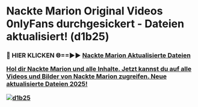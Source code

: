 # Nackte Marion Original Videos 0nlyFans durchgesickert - Dateien aktualisiert! (d1b25)

<h3>🔴 HIER KLICKEN 🌐==►► <a href="https://tinyurl.com/h6vf6nb8" rel="nofollow">Nackte Marion Aktualisierte Dateien

Hol dir Nackte Marion und alle Inhalte. Jetzt kannst du auf alle Videos und Bilder von Nackte Marion zugreifen. Neue aktualisierte Dateien 2025!

[![d1b25](https://i.imgur.com/sD4kR3V.gif)](https://tinyurl.com/h6vf6nb8)
